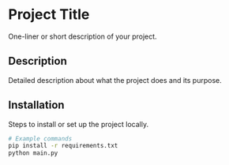 # Project Title

One-liner or short description of your project.

## Description

Detailed description about what the project does and its purpose.

## Installation

Steps to install or set up the project locally.

```bash
# Example commands
pip install -r requirements.txt
python main.py
